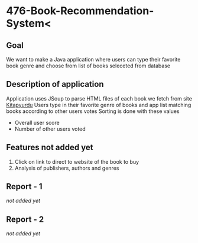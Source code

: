 # 476-Book-Recommendation-System<

## Goal
  We want to make a Java application where users can type their favorite book genre and choose from list of books seleceted from database
  
## Description of application
  Application uses JSoup to parse HTML files of each book we fetch from site [Kitapyurdu](https://www.kitapyurdu.com)
  Users type in their favorite genre of books and app list matching books according to other users votes
  Sorting is done with these values
  - Overall user score
  - Number of other users voted 
  
## Features not added yet
  1. Click on link to direct to website of the book to buy
  2. Analysis of publishers, authors and genres
  
  
## Report - 1
  *not added yet*
  
## Report - 2
  *not added yet*


